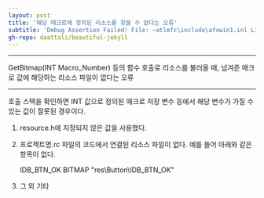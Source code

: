 ```yaml
---
layout: post
title: '해당 매크로에 정의된 리소스를 찾을 수 없다는 오류'
subtitle: 'Debug Assertion Failed! File: ~atlmfc\include\afxwin1.inl Line: 221'
gh-repo: daattali/beautiful-jekyll
---
```

***

GetBitmap(INT Macro_Number) 등의 함수 호출로 리소스를 불러올 때, 넘겨준 매크로 값에 해당하는 리소스 파일이 없다는 오류

***

호출 스택을 확인하면 INT 값으로 정의된 매크로 저장 변수 등에서 해당 변수가 가질 수 있는 값이 잘못된 경우이다.   
1. resource.h에 지정되지 않은 값을 사용했다.
2. 프로젝트명.rc 파일의 코드에서 연결된 리소스 파일이 없다. 예를 들어 아래와 같은 항목이 없다.

    IDB_BTN_OK  BITMAP  "res\Button\IDB_BTN_OK"

3. 그 외 기타
